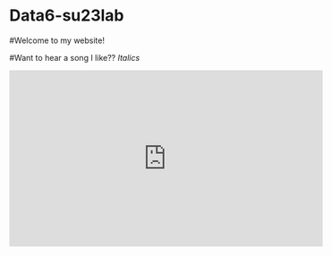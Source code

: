 # Data6-su23lab
#Welcome to my website!

#Want to hear a song I like??
*Italics*

<iframe width="560" height="315" src="https://www.youtube.com/embed/viimfQi_pUw" title="YouTube video player" frameborder="0" allow="accelerometer; autoplay; clipboard-write; encrypted-media; gyroscope; picture-in-picture; web-share" allowfullscreen></iframe>
